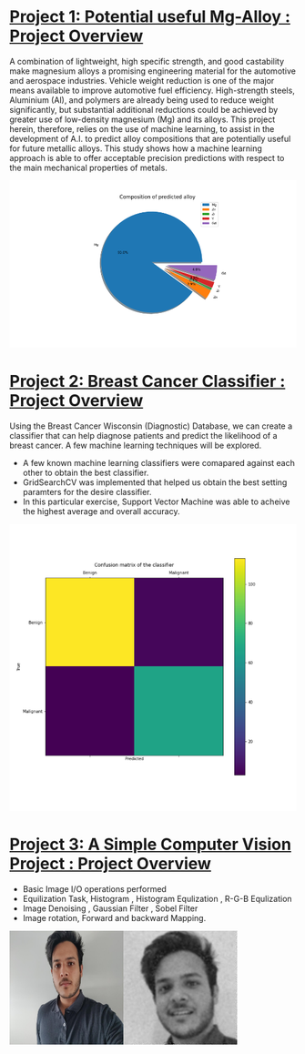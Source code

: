 # [Project 1: Potential useful Mg-Alloy : Project Overview](https://github.com/u6734495-Samyak/Comp4560)

A combination of lightweight, high specific strength, and good castability make magnesium alloys a promising engineering material for the automotive and aerospace industries. Vehicle weight reduction is one of the major means available to improve automotive fuel efficiency. High-strength steels, Aluminium (Al), and polymers are already being used to reduce weight significantly, but substantial additional reductions could be achieved by greater use of low-density magnesium (Mg) and its alloys. This project herein, therefore, relies on the use of machine learning, to assist in the development of A.I. to predict alloy compositions that are potentially useful for future metallic alloys. This study shows how a machine learning approach is able to offer acceptable precision predictions with respect to the main mechanical properties of metals.

![](/images/Pie.png)


# [Project 2: Breast Cancer Classifier : Project Overview](https://github.com/u6734495-Samyak/KaggleBreastCancer)

Using the Breast Cancer Wisconsin (Diagnostic) Database, we can create a classifier that can help diagnose patients and predict the likelihood of a breast cancer. A few machine learning techniques will be explored. 
* A few known machine learning classifiers were comapared against each other to obtain the best classifier.
* GridSearchCV was implemented that helped us obtain the best setting paramters for the desire classifier.
* In this particular exercise, Support Vector Machine was able to acheive the highest average and overall accuracy.

![](/images/metrics.png)


# [Project 3: A Simple Computer Vision Project : Project Overview](https://github.com/u6734495-Samyak/Computer-Vision)

* Basic Image I/O operations performed
* Equilization Task, Histogram , Histogram Equlization , R-G-B Equlization
* Image Denoising , Gaussian Filter , Sobel Filter
* Image rotation, Forward and backward Mapping.
<img align="left" width="200" height="200" src=/images/face%2003%20u6734495.jpg> 
<img align="centre" width="200" height="200" src=/images/gaussian%20output_3.jpg> 
